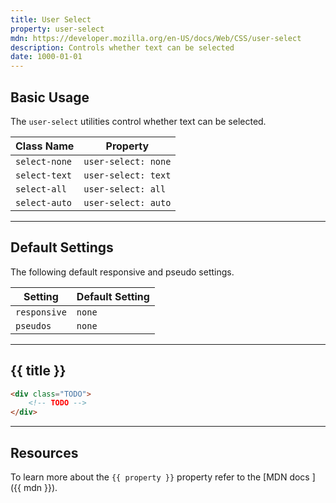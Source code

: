 ```yaml
---
title: User Select
property: user-select
mdn: https://developer.mozilla.org/en-US/docs/Web/CSS/user-select
description: Controls whether text can be selected
date: 1000-01-01
---
```


## Basic Usage

The `user-select` utilities control whether text can be selected.

| Class Name    | Property            |
| ------------- | ------------------- |
| `select-none` | `user-select: none` |
| `select-text` | `user-select: text` |
| `select-all`  | `user-select: all`  |
| `select-auto` | `user-select: auto` |

---

## Default Settings

The following default responsive and pseudo settings.

| Setting      | Default Setting |
| ------------ | --------------- |
| `responsive` | `none`          |
| `pseudos`    | `none`          |

---

## {{ title }}

<div class="bg-silver-200 p-20 h-256 radius-md flex flex-wrap align-content-center">
  <!-- ... -->
</div>

```html
<div class="TODO">
	<!-- TODO -->
</div>
```

---

## Resources

To learn more about the `{{ property }}` property refer to the [MDN docs <i class="far fa-external-link ml-6"></i>]({{ mdn }}).
